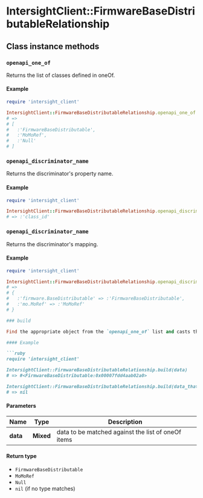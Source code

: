 # IntersightClient::FirmwareBaseDistributableRelationship

## Class instance methods

### `openapi_one_of`

Returns the list of classes defined in oneOf.

#### Example

```ruby
require 'intersight_client'

IntersightClient::FirmwareBaseDistributableRelationship.openapi_one_of
# =>
# [
#   :'FirmwareBaseDistributable',
#   :'MoMoRef',
#   :'Null'
# ]
```

### `openapi_discriminator_name`

Returns the discriminator's property name.

#### Example

```ruby
require 'intersight_client'

IntersightClient::FirmwareBaseDistributableRelationship.openapi_discriminator_name
# => :'class_id'
```

### `openapi_discriminator_name`

Returns the discriminator's mapping.

#### Example

```ruby
require 'intersight_client'

IntersightClient::FirmwareBaseDistributableRelationship.openapi_discriminator_mapping
# =>
# {
#   :'firmware.BaseDistributable' => :'FirmwareBaseDistributable',
#   :'mo.MoRef' => :'MoMoRef'
# }

### build

Find the appropriate object from the `openapi_one_of` list and casts the data into it.

#### Example

```ruby
require 'intersight_client'

IntersightClient::FirmwareBaseDistributableRelationship.build(data)
# => #<FirmwareBaseDistributable:0x00007fdd4aab02a0>

IntersightClient::FirmwareBaseDistributableRelationship.build(data_that_doesnt_match)
# => nil
```

#### Parameters

| Name | Type | Description |
| ---- | ---- | ----------- |
| **data** | **Mixed** | data to be matched against the list of oneOf items |

#### Return type

- `FirmwareBaseDistributable`
- `MoMoRef`
- `Null`
- `nil` (if no type matches)

